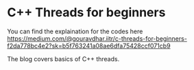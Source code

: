 # C++ Threads for beginners
You can find the explaination for the codes here  
https://medium.com/@gouravdhar.iitr/c-threads-for-beginners-f2da778bc4e2?sk=b5f763241a08ae6dfa75428ccf071cb9

The blog covers basics of C++ threads.
